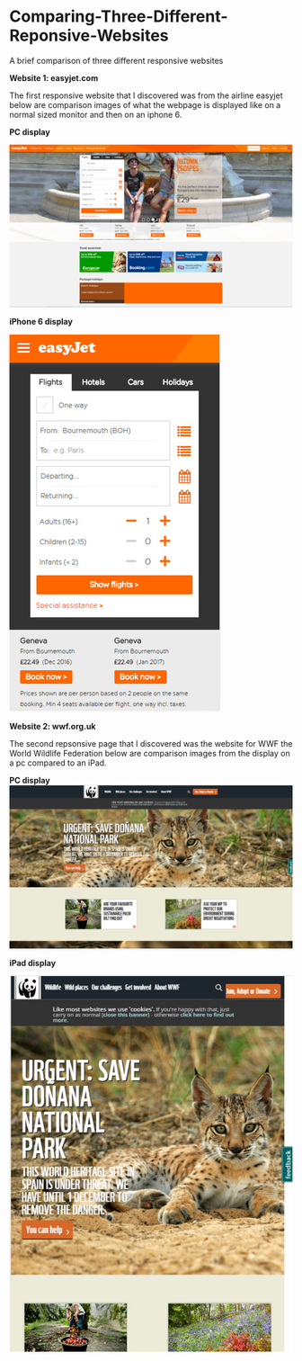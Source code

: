 # Comparing-Three-Different-Reponsive-Websites

A brief comparison of three different responsive websites

**Website 1: easyjet.com**

The first responsive website that I discovered was from the airline easyjet below are comparison images of what the webpage is displayed like on a normal sized monitor and then on an iphone 6.

**PC display**

![Easyjet Comparison](easyjetpc.jpg)


**iPhone 6 display**

![Easyjet Comparison](easyjetiphone6.jpg)

**Website 2: wwf.org.uk**

The second repsonsive page that I discovered was the website for WWF the World Wildlife Federation below are comparison images from the display on a pc compared to an iPad.

**PC display**
![WWF Comparison](wwfpc.jpg)


**iPad display**

![WWF Comparison](wwfipad.jpg)


